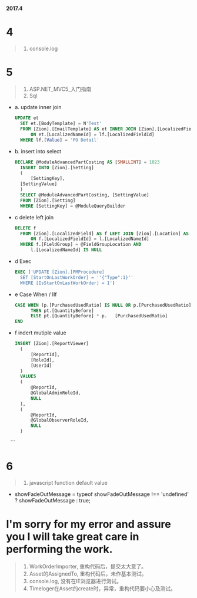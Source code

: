 #### 2017.4

# 4
> 1. console.log

# 5
> 1. ASP.NET_MVC5_入门指南
> 2. Sql
  - a. update inner join
    ``` sql
    UPDATE et
	  SET et.[BodyTemplate] = N'Test'
	  FROM [Zion].[EmailTemplate] AS et INNER JOIN [Zion].[LocalizedField] lf
		  ON et.[LocalizedNameId] = lf.[LocalizedFieldId]
	  WHERE lf.[Value] = 'PO Detail'
    ```
  - b. insert into select
    ``` sql
    DECLARE @ModuleAdvancedPartCosting AS [SMALLINT] = 1023
	  INSERT INTO [Zion].[Setting]
	  (
		  [SettingKey],
      [SettingValue]
	  )
	  SELECT @ModuleAdvancedPartCosting, [SettingValue]
	  FROM [Zion].[Setting]
	  WHERE [SettingKey] = @ModuleQueryBuilder
    ```
  - c delete left join
    ``` sql
    DELETE f
	  FROM [Zion].[LocalizedField] AS f LEFT JOIN [Zion].[Location] AS l
		  ON f.[LocalizedFieldId] = l.[LocalizedNameId]
	  WHERE f.[FieldGroup] = @FieldGroupLocation AND
		  l.[LocalizedNameId] IS NULL
    ```
  - d Exec
    ``` sql
    EXEC ('UPDATE [Zion].[PMProcedure]
	  SET [StartOnLastWorkOrder] = ''{"Type":1}''
	  WHERE [IsStartOnLastWorkOrder] = 1')
    ```
  - e Case When / IIf 
    ``` sql
    CASE WHEN (p.[PurchasedUsedRatio] IS NULL OR p.[PurchasedUsedRatio] = 0) 
          THEN pt.[QuantityBefore] 
          ELSE pt.[QuantityBefore] * p.   [PurchasedUsedRatio] 
    END
    ```
  
  - f indert mutiple value
    ``` sql
    INSERT [Zion].[ReportViewer]
	  (
		  [ReportId],
		  [RoleId],
		  [UserId]
	  )
	  VALUES
	  (
		  @ReportId,
		  @GlobalAdminRoleId,
		  NULL
	  ),
	  (
		  @ReportId,
		  @GlobalObserverRoleId,
		  NULL
	  )
    ``` 

# 6
> 1. javascript function default value
- showFadeOutMessage = typeof showFadeOutMessage !== 'undefined' ? showFadeOutMessage : true;

# I'm sorry for my error and assure you I will take great care in performing the work.
> 1. WorkOrderImporter, 重构代码后，提交太大意了。
> 2. Asset的AssignedTo, 重构代码后，未作基本测试。
> 3. console.log, 没有在IE浏览器进行测试。
> 4. Timeloger在Asset的create时，异常，重构代码要小心及测试。
